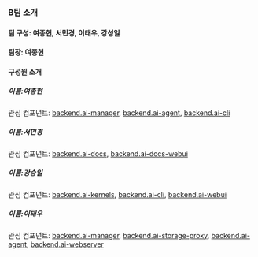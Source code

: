 ### B팀 소개

#### 팀 구성: 여종현, 서민경, 이태우, 강성일
#### 팀장: 여종현


#### 구성원 소개 

##### 이름:여종현
관심 컴포넌트: 
[backend.ai-manager](https://github.com/lablup/backend.ai-manager), 
[backend.ai-agent](https://github.com/lablup/backend.ai-agent), 
[backend.ai-cli](https://github.com/lablup/backend.ai-cli)

##### 이름:서민경
관심 컴포넌트: 
[backend.ai-docs](https://github.com/lablup/backend.ai-docs), 
[backend.ai-docs-webui](https://github.com/lablup/backend.ai-webui)

##### 이름:강승일
관심 컴포넌트: 
[backend.ai-kernels](https://github.com/lablup/backend.ai-kernels), 
[backend.ai-cli](https://github.com/lablup/backend.ai-cli), 
[backend.ai-webui](https://github.com/lablup/backend.ai-webui)

##### 이름:이태우
관심 컴포넌트: 
[backend.ai-manager](https://github.com/lablup/backend.ai-manager), 
[backend.ai-storage-proxy](https://github.com/lablup/backend.ai-storage-proxy), 
[backend.ai-agent](https://github.com/lablup/backend.ai-agent), 
[backend.ai-webserver](https://github.com/lablup/backend.ai-webserver)
